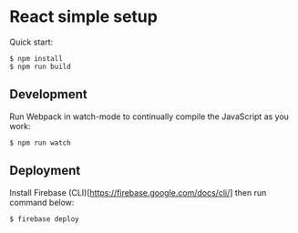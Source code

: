 # React simple setup

Quick start:

```
$ npm install
$ npm run build
````

## Development

Run Webpack in watch-mode to continually compile the JavaScript as you work:

```
$ npm run watch
```

## Deployment

Install Firebase (CLI)[https://firebase.google.com/docs/cli/] then run command below: 

```
$ firebase deploy
```
